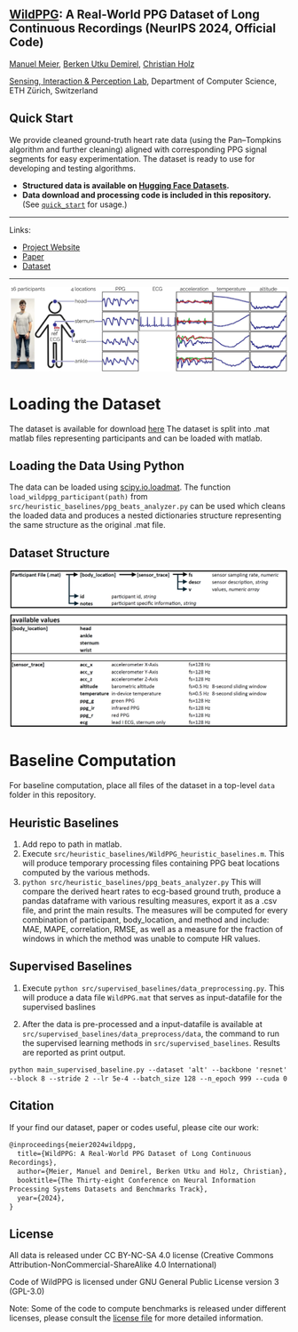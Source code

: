 ## [WildPPG](https://siplab.org/projects/WildPPG): A Real-World PPG Dataset of Long Continuous Recordings (NeurIPS 2024, Official Code)

[Manuel Meier](https://scholar.google.com/citations?user=L6f-xg0AAAAJ), [Berken Utku Demirel](https://scholar.google.com/citations?user=zbgxpdIAAAAJ), [Christian Holz](https://www.christianholz.net)<br/>

[Sensing, Interaction & Perception Lab](https://siplab.org), Department of Computer Science, ETH Zürich, Switzerland <br/>



## Quick Start

We provide cleaned ground-truth heart rate data (using the Pan–Tompkins algorithm and further cleaning) aligned with corresponding PPG signal segments for easy experimentation.
The dataset is ready to use for developing and testing algorithms.

* **Structured data is available on [Hugging Face Datasets](https://huggingface.co/datasets/eth-siplab/WildPPG/tree/main).**
* **Data download and processing code is included in this repository.** (See [`quick_start`](quick_start) for usage.)



___________
Links: 
- [Project Website](https://siplab.org/projects/WildPPG)
- [Paper](https://static.siplab.org/papers/neurips2024-wildppg.pdf)
- [Dataset](https://polybox.ethz.ch/index.php/s/NWTuyNojU7aya1y)

----------

![Image](docs/wildppg.jpg)
# Loading the Dataset
The dataset is available for download [here](https://polybox.ethz.ch/index.php/s/NWTuyNojU7aya1y)
The dataset is split into .mat matlab files representing participants and can be loaded with matlab.

## Loading the Data Using Python
The data can be loaded using [scipy.io.loadmat](https://docs.scipy.org/doc/scipy/reference/generated/scipy.io.loadmat.html). The function `load_wildppg_participant(path)` from `src/heuristic_baselines/ppg_beats_analyzer.py` can be used which cleans the loaded data and produces a nested dictionaries structure representing the same structure as the original .mat file.

## Dataset Structure
![Image](docs/file_structure.png)

# Baseline Computation
For baseline computation, place all files of the dataset in a top-level `data` folder in this repository.
## Heuristic Baselines
1. Add repo to path in matlab.
2. Execute `src/heuristic_baselines/WildPPG_heuristic_baselines.m`. This will produce temporary processing files containing PPG beat locations computed by the various methods.
3. ```python src/heuristic_baselines/ppg_beats_analyzer.py```
This will compare the derived heart rates to ecg-based ground truth, produce a pandas dataframe with various resulting measures, export it as a .csv file, and print the main results. The measures will be computed for every combination of participant, body_location, and method and include: MAE, MAPE, correlation, RMSE, as well as a measure for the fraction of windows in which the method was unable to compute HR values.

## Supervised Baselines
1. Execute `python src/supervised_baselines/data_preprocessing.py`. This will produce a data file `WildPPG.mat` that serves as input-datafile for the supervised baslines

2. After the data is pre-processed and a input-datafile is available at `src/supervised_baselines/data_preprocess/data`, the command to run the supervised learning methods in `src/supervised_baselines`. Results are reported as print output.
```
python main_supervised_baseline.py --dataset 'alt' --backbone 'resnet' --block 8 --stride 2 --lr 5e-4 --batch_size 128 --n_epoch 999 --cuda 0
```

Citation
----------
If your find our dataset, paper or codes useful, please cite our work:

```
@inproceedings{meier2024wildppg,
  title={WildPPG: A Real-World PPG Dataset of Long Continuous Recordings},
  author={Meier, Manuel and Demirel, Berken Utku and Holz, Christian},
  booktitle={The Thirty-eight Conference on Neural Information Processing Systems Datasets and Benchmarks Track},
  year={2024},
}
```

License
---------

All data is released under CC BY-NC-SA 4.0 license (Creative Commons Attribution-NonCommercial-ShareAlike 4.0 International)

Code of WildPPG is licensed under GNU General Public License version 3 (GPL-3.0)

Note: Some of the code to compute benchmarks is released under different licenses, please consult the [license file](LICENSE.md) for more detailed information.



